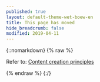 ```yaml
---
published: true
layout: default-theme-wet-boew-en
title: This page has moved
hide_breadcrumb: false
modified: 2019-04-11
---
```

{::nomarkdown}
{% raw %}
<p>Refer to: <a href="prncpls-en.html">Content creation principles</a></p>
{% endraw %}
{:/}
